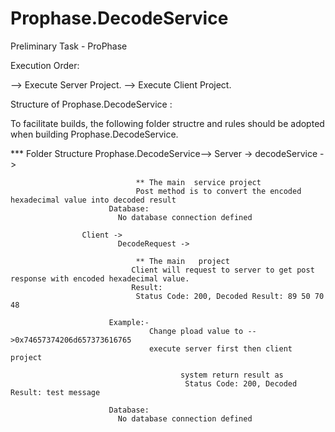 # Prophase.DecodeService
Preliminary Task - ProPhase

Execution Order:

--> Execute Server Project.
--> Execute Client Project.

Structure of Prophase.DecodeService :

To facilitate builds, the following folder structre and rules should be adopted when building Prophase.DecodeService.

*** Folder Structure
Prophase.DecodeService-->
                    Server -> 
                            decodeService -> 

                                ** The main  service project
                                Post method is to convert the encoded hexadecimal value into decoded result
                          Database:
                            No database connection defined
                            
                    Client -> 
                            DecodeRequest -> 

                                ** The main   project
                               Client will request to server to get post response with encoded hexadecimal value.
                               Result:
                                Status Code: 200, Decoded Result: 89 50 70 48

                          Example:-
                                   Change pload value to -->0x74657374206d657373616765
                                   execute server first then client project
                               
                                          system return result as
                                           Status Code: 200, Decoded Result: test message

                          Database:
                            No database connection defined
